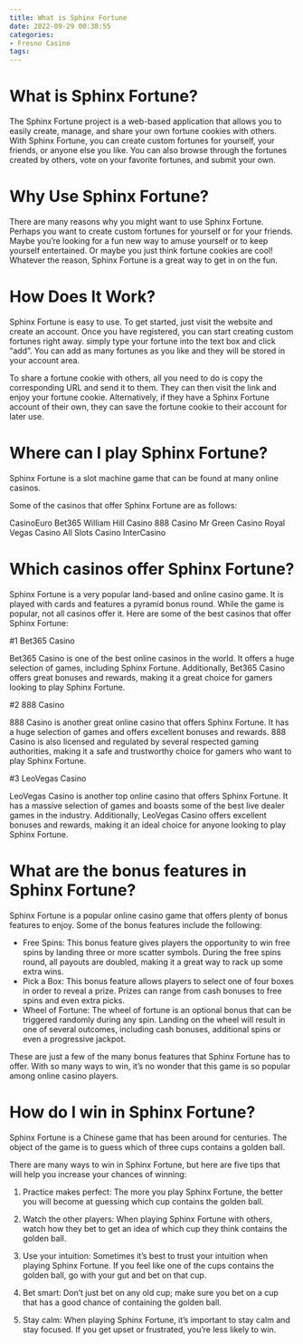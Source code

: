 ```yaml
---
title: What is Sphinx Fortune
date: 2022-09-29 00:38:55
categories:
- Fresno Casino
tags:
---
```



# What is Sphinx Fortune?

The Sphinx Fortune project is a web-based application that allows you to easily create, manage, and share your own fortune cookies with others. With Sphinx Fortune, you can create custom fortunes for yourself, your friends, or anyone else you like. You can also browse through the fortunes created by others, vote on your favorite fortunes, and submit your own.

# Why Use Sphinx Fortune?

There are many reasons why you might want to use Sphinx Fortune. Perhaps you want to create custom fortunes for yourself or for your friends. Maybe you’re looking for a fun new way to amuse yourself or to keep yourself entertained. Or maybe you just think fortune cookies are cool! Whatever the reason, Sphinx Fortune is a great way to get in on the fun.

# How Does It Work?

Sphinx Fortune is easy to use. To get started, just visit the website and create an account. Once you have registered, you can start creating custom fortunes right away. simply type your fortune into the text box and click “add”. You can add as many fortunes as you like and they will be stored in your account area.

To share a fortune cookie with others, all you need to do is copy the corresponding URL and send it to them. They can then visit the link and enjoy your fortune cookie. Alternatively, if they have a Sphinx Fortune account of their own, they can save the fortune cookie to their account for later use.

# Where can I play Sphinx Fortune? 

Sphinx Fortune is a slot machine game that can be found at many online casinos. 

Some of the casinos that offer Sphinx Fortune are as follows: 

CasinoEuro 
Bet365 
William Hill Casino 
888 Casino 
Mr Green Casino 
Royal Vegas Casino 
All Slots Casino 
InterCasino

# Which casinos offer Sphinx Fortune? 

Sphinx Fortune is a very popular land-based and online casino game. It is played with cards and features a pyramid bonus round. While the game is popular, not all casinos offer it. Here are some of the best casinos that offer Sphinx Fortune:

#1 Bet365 Casino

Bet365 Casino is one of the best online casinos in the world. It offers a huge selection of games, including Sphinx Fortune. Additionally, Bet365 Casino offers great bonuses and rewards, making it a great choice for gamers looking to play Sphinx Fortune.

#2 888 Casino

888 Casino is another great online casino that offers Sphinx Fortune. It has a huge selection of games and offers excellent bonuses and rewards. 888 Casino is also licensed and regulated by several respected gaming authorities, making it a safe and trustworthy choice for gamers who want to play Sphinx Fortune.

#3 LeoVegas Casino

LeoVegas Casino is another top online casino that offers Sphinx Fortune. It has a massive selection of games and boasts some of the best live dealer games in the industry. Additionally, LeoVegas Casino offers excellent bonuses and rewards, making it an ideal choice for anyone looking to play Sphinx Fortune.

# What are the bonus features in Sphinx Fortune? 
Sphinx Fortune is a popular online casino game that offers plenty of bonus features to enjoy. Some of the bonus features include the following: 

- Free Spins: This bonus feature gives players the opportunity to win free spins by landing three or more scatter symbols. During the free spins round, all payouts are doubled, making it a great way to rack up some extra wins. 
- Pick a Box: This bonus feature allows players to select one of four boxes in order to reveal a prize. Prizes can range from cash bonuses to free spins and even extra picks. 
- Wheel of Fortune: The wheel of fortune is an optional bonus that can be triggered randomly during any spin. Landing on the wheel will result in one of several outcomes, including cash bonuses, additional spins or even a progressive jackpot. 

These are just a few of the many bonus features that Sphinx Fortune has to offer. With so many ways to win, it’s no wonder that this game is so popular among online casino players.

# How do I win in Sphinx Fortune?

Sphinx Fortune is a Chinese game that has been around for centuries. The object of the game is to guess which of three cups contains a golden ball. 

There are many ways to win in Sphinx Fortune, but here are five tips that will help you increase your chances of winning:

1. Practice makes perfect: The more you play Sphinx Fortune, the better you will become at guessing which cup contains the golden ball.

2. Watch the other players: When playing Sphinx Fortune with others, watch how they bet to get an idea of which cup they think contains the golden ball.

3. Use your intuition: Sometimes it’s best to trust your intuition when playing Sphinx Fortune. If you feel like one of the cups contains the golden ball, go with your gut and bet on that cup.

4. Bet smart: Don’t just bet on any old cup; make sure you bet on a cup that has a good chance of containing the golden ball.

5. Stay calm: When playing Sphinx Fortune, it’s important to stay calm and stay focused. If you get upset or frustrated, you’re less likely to win.